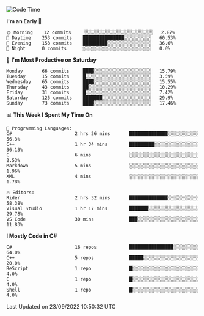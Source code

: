 <!--START_SECTION:waka-->
![Code Time](http://img.shields.io/badge/Code%20Time-826%20hrs%2034%20mins-blue)

**I'm an Early 🐤** 

```text
🌞 Morning    12 commits     ░░░░░░░░░░░░░░░░░░░░░░░░░   2.87% 
🌆 Daytime    253 commits    ███████████████░░░░░░░░░░   60.53% 
🌃 Evening    153 commits    █████████░░░░░░░░░░░░░░░░   36.6% 
🌙 Night      0 commits      ░░░░░░░░░░░░░░░░░░░░░░░░░   0.0%

```
📅 **I'm Most Productive on Saturday** 

```text
Monday       66 commits     ████░░░░░░░░░░░░░░░░░░░░░   15.79% 
Tuesday      15 commits     █░░░░░░░░░░░░░░░░░░░░░░░░   3.59% 
Wednesday    65 commits     ████░░░░░░░░░░░░░░░░░░░░░   15.55% 
Thursday     43 commits     ██░░░░░░░░░░░░░░░░░░░░░░░   10.29% 
Friday       31 commits     █░░░░░░░░░░░░░░░░░░░░░░░░   7.42% 
Saturday     125 commits    ███████░░░░░░░░░░░░░░░░░░   29.9% 
Sunday       73 commits     ████░░░░░░░░░░░░░░░░░░░░░   17.46%

```


📊 **This Week I Spent My Time On** 

```text
💬 Programming Languages: 
C#                       2 hrs 26 mins       ██████████████░░░░░░░░░░░   56.3% 
C++                      1 hr 34 mins        █████████░░░░░░░░░░░░░░░░   36.13% 
C                        6 mins              ░░░░░░░░░░░░░░░░░░░░░░░░░   2.53% 
Markdown                 5 mins              ░░░░░░░░░░░░░░░░░░░░░░░░░   1.96% 
XML                      4 mins              ░░░░░░░░░░░░░░░░░░░░░░░░░   1.78%

🔥 Editors: 
Rider                    2 hrs 32 mins       ██████████████░░░░░░░░░░░   58.38% 
Visual Studio            1 hr 17 mins        ███████░░░░░░░░░░░░░░░░░░   29.78% 
VS Code                  30 mins             ███░░░░░░░░░░░░░░░░░░░░░░   11.83%

```

**I Mostly Code in C#** 

```text
C#                       16 repos            ████████████████░░░░░░░░░   64.0% 
C++                      5 repos             █████░░░░░░░░░░░░░░░░░░░░   20.0% 
ReScript                 1 repo              █░░░░░░░░░░░░░░░░░░░░░░░░   4.0% 
C                        1 repo              █░░░░░░░░░░░░░░░░░░░░░░░░   4.0% 
Shell                    1 repo              █░░░░░░░░░░░░░░░░░░░░░░░░   4.0%

```



 Last Updated on 23/09/2022 10:50:32 UTC
<!--END_SECTION:waka-->
